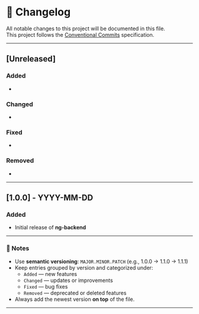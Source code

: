 # 📝 Changelog

All notable changes to this project will be documented in this file.  
This project follows the [Conventional Commits](https://www.conventionalcommits.org/) specification.

---

## [Unreleased]

### Added

-

### Changed

-

### Fixed

-

### Removed

-

---

## [1.0.0] - YYYY-MM-DD

### Added

- Initial release of **ng-backend**

---

### 🧠 Notes

- Use **semantic versioning**: `MAJOR.MINOR.PATCH` (e.g., 1.0.0 → 1.1.0 → 1.1.1)
- Keep entries grouped by version and categorized under:
  - `Added` — new features
  - `Changed` — updates or improvements
  - `Fixed` — bug fixes
  - `Removed` — deprecated or deleted features
- Always add the newest version **on top** of the file.

---
